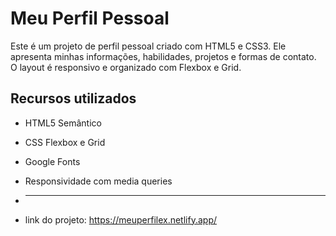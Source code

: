 # Meu Perfil Pessoal

Este é um projeto de perfil pessoal criado com HTML5 e CSS3. Ele apresenta minhas informações, habilidades, projetos e formas de contato. O layout é responsivo e organizado com Flexbox e Grid.

## Recursos utilizados

- HTML5 Semântico
- CSS Flexbox e Grid
- Google Fonts
- Responsividade com media queries

- _________________________________________
- link do projeto: https://meuperfilex.netlify.app/
